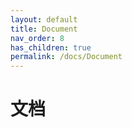 ```yaml
---
layout: default
title: Document
nav_order: 8
has_children: true
permalink: /docs/Document
---
```


# 文档